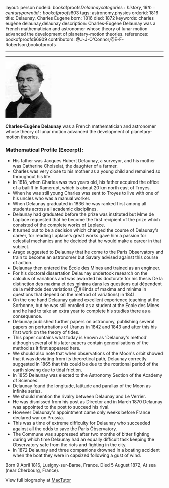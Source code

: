 layout: person
nodeid: bookofproofs$Delaunay
categories: history,19th-century
parentid: bookofproofs$603
tags: astronomy,physics
orderid: 1816
title: Delaunay, Charles Eugene
born: 1816
died: 1872
keywords: charles eugène delaunay,delaunay
description: Charles-Eugène Delaunay was a French mathematician and astronomer whose theory of lunar motion advanced the development of planetary-motion theories.
references: bookofproofs$6909
contributors: @J-J-O'Connor,@E-F-Robertson,bookofproofs

---



---

![Delaunay.jpg](https://github.com/bookofproofs/bookofproofs.github.io/blob/main/_sources/_assets/images/portraits/Delaunay.jpg?raw=true)

**Charles-Eugène Delaunay** was a French mathematician and astronomer whose theory of lunar motion advanced the development of planetary-motion theories.

### Mathematical Profile (Excerpt):
* His father was Jacques Hubert Delaunay, a surveyor, and his mother was Catherine Choiselat, the daughter of a farmer.
* Charles was very close to his mother as a young child and remained so throughout his life.
* In 1818, when Charles was two years old, his father acquired the office of a bailiff in Ramerupt, which is about 20 km north east of Troyes.
* When he was still young Charles was sent to Troyes to live with one of his uncles who was a manual worker.
* When Delaunay graduated in 1836 he was ranked first among all students across all academic disciplines.
* Delaunay had graduated before the prize was instituted but Mme de Laplace requested that he become the first recipient of the prize which consisted of the complete works of Laplace.
* It turned out to be a decision which changed the course of Delaunay's career, for reading Laplace's great works gave him a passion for celestial mechanics and he decided that he would make a career in that subject.
* Arago suggested to Delaunay that he come to the Paris Observatory and train to become an astronomer but Savary advised against this course of action.
* Delaunay then entered the École des Mines and trained as an engineer.
* For his doctoral dissertation Delaunay undertook research on the calculus of variations and was awarded his doctorate for his thesis De la distinction des maxima et des minima dans les questions qui dépendent de la méthode des variations Ⓣ(Kinds of maxima and minima in questions that depend on the method of variations)  in 1841.
* On the one hand Delaunay gained excellent experience teaching at the Sorbonne, but he was still enrolled as a student at the École des Mines and he had to take an extra year to complete his studies there as a consequence.
* Delaunay published further papers on astronomy, publishing several papers on perturbations of Uranus in 1842 and 1843 and after this his first work on the theory of tides.
* This paper contains what today is known as 'Delaunay's method' although several of his later papers contain generalisations of the method as it first appeared here.
* We should also note that when observations of the Moon's orbit showed that it was deviating from its theoretical path, Delaunay correctly suggested in 1865 that this could be due to the rotational period of the earth slowing due to tidal friction.
* In 1855 Delaunay was elected to the Astronomy Section of the Academy of Sciences.
* Delaunay found the longitude, latitude and parallax of the Moon as infinite series.
* We should mention the rivalry between Delaunay and Le Verrier.
* He was dismissed from his post as Director and in March 1870 Delaunay was appointed to the post to succeed his rival.
* However Delaunay's appointment came only weeks before France declared war on Prussia.
* This was a time of extreme difficulty for Delaunay who succeeded against all the odds to save the Paris Observatory.
* The Commune was suppressed after two months of bitter fighting during which time Delaunay had an equally difficult task keeping the Observatory safe from the riots and fighting in the city.
* In 1872 Delaunay and three companions drowned in a boating accident when the boat they were in capsized following a gust of wind.

Born 9 April 1816, Lusigny-sur-Barse, France. Died 5 August 1872, At sea (near Cherbourg, France).

View full biography at [MacTutor](https://mathshistory.st-andrews.ac.uk/Biographies/Delaunay/)
